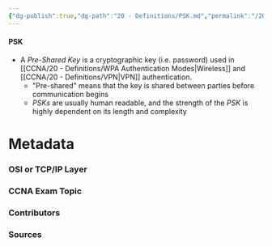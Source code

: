 ```yaml
---
{"dg-publish":true,"dg-path":"20 - Definitions/PSK.md","permalink":"/20-definitions/psk/","tags":["defs_ccna"]}
---
```


#### PSK
- A *Pre-Shared Key* is a cryptographic key (i.e. password) used in [[CCNA/20 - Definitions/WPA Authentication Modes\|Wireless]] and [[CCNA/20 - Definitions/VPN\|VPN]] authentication.
	- "Pre-shared" means that the key is shared between parties before communication begins
	- *PSKs* are usually human readable, and the strength of the *PSK* is highly dependent on its length and complexity






# Metadata
### OSI or TCP/IP Layer

### CCNA Exam Topic

### Contributors

### Sources
